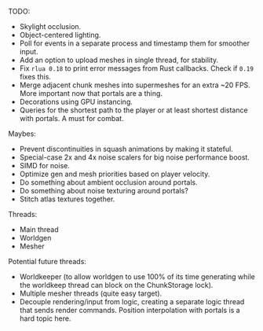 
TODO:

- Skylight occlusion.
- Object-centered lighting.
- Poll for events in a separate process and timestamp them for smoother input.
- Add an option to upload meshes in single thread, for stability.
- Fix `rlua 0.18` to print error messages from Rust callbacks.
    Check if `0.19` fixes this.
- Merge adjacent chunk meshes into supermeshes for an extra ~20 FPS.
    More important now that portals are a thing.
- Decorations using GPU instancing.
- Queries for the shortest path to the player or at least shortest distance with portals.
    A must for combat.


Maybes:
- Prevent discontinuities in squash animations by making it stateful.
- Special-case 2x and 4x noise scalers for big noise performance boost.
- SIMD for noise.
- Optimize gen and mesh priorities based on player velocity.
- Do something about ambient occlusion around portals.
- Do something about noise texturing around portals?
- Stitch atlas textures together.


Threads:

- Main thread
- Worldgen
- Mesher


Potential future threads:
- Worldkeeper (to allow worldgen to use 100% of its time generating while the worldkeep thread can
    block on the ChunkStorage lock).
- Multiple mesher threads (quite easy target).
- Decouple rendering/input from logic, creating a separate logic thread that sends render commands.
    Position interpolation with portals is a hard topic here.
